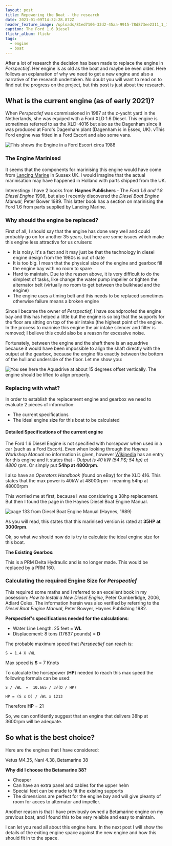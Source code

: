 ```yaml
---
layout: post
title: Repowering the Boat - the research
date: 2021-01-09T14:32:28.872Z
header_feature_image: /uploads/81ed7106-33d2-45aa-9915-78d873ee2311_1_105_c.jpeg
caption: The Ford 1.6 Diesel
flickr_album: flickr
tags:
  - engine
  - boat
---
```

After a lot of research the decision has been made to replace the engine in *Perspectief*. Her engine is as old as the boat and maybe be even older. Here follows an explanation of why we need to get a new engine and also a narrative of the research undertaken. No doubt you will want to read on to find out the progress on the project, but this post is just about the research.

## What is the current engine (as of early 2021)?

When *Perspectief* was commissioned in 1987 at the z-yacht yard in the Netherlands, she was equiped with a Ford XLD 1.6 Diesel. This engine is sometimes referred to as the XLD-4016 but also as the Dagenham since it was produced at Ford's Dagenham plant (Dagenham is in Essex, UK). vThis Ford engine was fitted in a Ford Escort and also some vans.

![This shows the Engine in a Ford Escort circa 1988](/uploads/ford_1.6_diesel_engine_ltc.jpg)

### The Engine Marinised

It seems that the components for marinising this engine would have come from [Lancing Marine](https://www.lancingmarine.com) in Sussex UK. I would imagine that the actual marinisation may have happened in Holland with parts shipped from the UK. 

Interestingy I have 2 books from **Haynes Publishers** - The *Ford 1.6 and 1.8 Diesel Engine* 1998, but also I recently discovered the *Diesel Boat Engine Manual*, Peter Bower 1989. This latter book has a section on marinising the Ford 1.6 from parts supplied by Lancing Marine.

### Why should the engine be replaced?

First of all, I should say that the engine has done very well and could probably go on for another 35 years, but here are some issues which make this engine less attractive for us cruisers:

* It is noisy. It's a fact and it may just be that the technology in diesel engine design from the 1980s is out of date
* It is too big. I mean that the physical size of the engine and gearbox fill the engine bay with no room to spare
* Hard to maintain. Due to the reason above, it is very difficult to do the simplest of tasks, like change the water pump impeller or tighten the alternator belt (virtually no room to get between the bulkhead and the engine)
* The engine uses a timing belt and this needs to be replaced sometimes otherwise failure means a broken engine

Since I became the owner of *Perspectief*, I have soundproofed the engine bay and this has helped a little but the engine is so big that the supports for the floor are sitting on top of the air intake (the highest point of the engine. In the process to marinise this engine the air intake silencer and filter is removed; I believe this could also be a reason for excessive noise.

Fortunately, between the engine and the shaft there is an aquadrive because it would have been impossible to align the shaft directly with the output at the gearbox, because the engine fits exactly between the bottom of the hull and underside of the floor. Let me show you:

![You see here the Aquadrive at about 15 degrees offset vertically. The engine should be lifted to align properly.](/uploads/e2185672-28dd-4cea-8a5f-45af686896bc_1_105_c.jpeg)

### Replacing with what?

In order to establish the replacement engine and gearbox we need to evaluate 2 pieces of information:

* The current specifications
* The ideal engine size for this boat to be calculated

#### Detailed Specifications of the current engine

The Ford 1.6 Diesel Engine is not specified with horsepowr when used in a car (such as a Ford Escort). Even when looking through the *Haynes Workshop Manual* no information is given, however [Wikipedia](https://en.wikipedia.org/wiki/Ford_LT_engine) has an entry for this engine and it states that - *Output is 40 kW (54 PS; 54 hp) at 4800 rpm*. Or simply put **54hp at 4800rpm**.

I also have an *Operators Handbook* (found on eBay) for the XLD 416. This states that the max power is 40kW  at 48000rpm - meaning 54hp at 48000rpm

This worried me at first, because I was considering a 38hp replacement. But then I found the page in the Haynes Diesel Boat Engine Manual.

![page 133 from Diesel Boat Engine Manual (Haynes, 1989)](/uploads/6647570d-23b9-4f4a-9e02-f015c12d2d31_1_105_c.jpeg)

As you will read, this states that this marinised version is rated at **35HP at 3000rpm**. 

Ok, so what we should now do is try to calculate the ideal engine size for this boat.

**The Existing Gearbox:**

This is a PRM Delta Hydraulic and is no longer made. This would be replaced by a PRM 160.

### Calculating the required Engine Size for *Perspectief*

This required some maths and I referred to an excellent book in my posession: *How to Install a New Diesel Engine*, Peter Cumberlidge, 2006, Adlard Coles. The information herein was also verified by referring to the *Diesel Boat Engine Manual*, Peter Bowyer, Haynes Publishing 1982.

**Perspectief's specifications needed for the calculations**:

* Water Line Length: 25 feet = **WL**
* Displacement: 8 tons (17637 pounds) = **D**

The probable maximum speed that *Perspectief* can reach is:

```
S = 1.4 X √WL
```

Max speed  is  **S** = 7 Knots

To calculate the horsepower (**HP**) needed to reach this max speed the following formula can be used:

```
S / √WL  =  10.665 / 3√(D / HP)

HP = (S x D) / √WL x 1213
```

Therefore **HP** = 21

So, we can confidently suggest that an engine that delivers 38hp at 3600rpm will be adequate.

## So what is the best choice?

Here are the engines that I have considered:

Vetus M4.35, Nani 4.38, Betamarine 38

**Why did I choose the Betamarine 38?**

* Cheaper
* Can have an extra panel and cables for the upper helm
* Special feet can be made to fit the existing supports
* The dimensions are perfect for the engine bay and will give pleanty of room for acces to alternator and impeller.

Another reason is that I have previously owned a Betamarine engine on my previous boat, and I found this to be very relaible and easy to maintain.

I can let you read all about this engine here. In the next post I will show the details of the exiting engine space against the new engine and how this should fit in to the space.